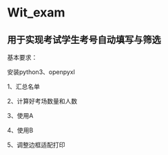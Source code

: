 # Wit_exam

## 用于实现考试学生考号自动填写与筛选

基本要求：

安装python3、openpyxl


1、汇总名单

2、计算好考场数量和人数

3、使用A

4、使用B

5、调整边框适配打印


